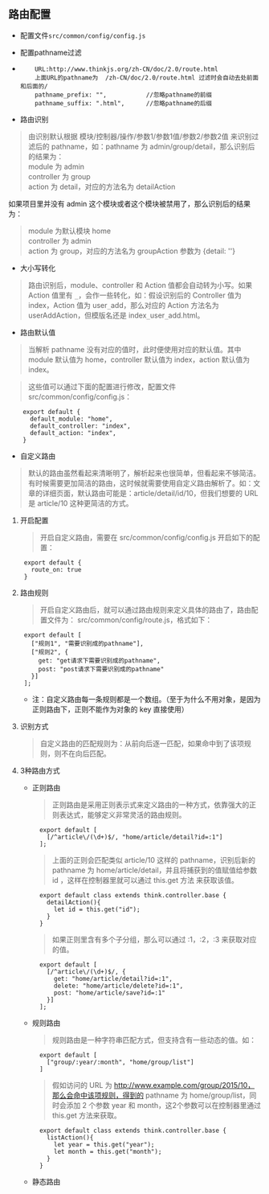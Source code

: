 ## 路由配置
* 配置文件`src/common/config/config.js`

* 配置pathname过滤
* 
		  URL:http://www.thinkjs.org/zh-CN/doc/2.0/route.html
		  上面URL的pathname为  /zh-CN/doc/2.0/route.html 过滤时会自动去处前面和后面的/
		  pathname_prefix: "",           //忽略pathname的前缀
		  pathname_suffix: ".html",      //忽略pathname的后缀
* 路由识别
> 由识别默认根据 模块/控制器/操作/参数1/参数1值/参数2/参数2值 来识别过滤后的 pathname，如：pathname 为 admin/group/detail，那么识别后的结果为：  
> module 为 admin  
> controller 为 group  
> action 为 detail，对应的方法名为 detailAction 

如果项目里并没有 admin 这个模块或者这个模块被禁用了，那么识别后的结果为：

> module 为默认模块 home  
> controller 为 admin  
> action 为 group，对应的方法名为 groupAction
参数为 {detail: ''}  

* 大小写转化

> 路由识别后，module、controller 和 Action 值都会自动转为小写。如果 Action 值里有 `_`，会作一些转化，如：假设识别后的 Controller 值为 index，Action 值为 user`_`add，那么对应的 Action 方法名为 userAddAction，但模版名还是 index`_`user`_`add.html。

* 路由默认值

>当解析 pathname 没有对应的值时，此时便使用对应的默认值。其中 module 默认值为 home，controller 默认值为 index，action 默认值为 index。

> 这些值可以通过下面的配置进行修改，配置文件 src/common/config/config.js：

		export default {  
		  default_module: "home",  
		  default_controller: "index",  
		  default_action: "index",  
		} 

* 自定义路由
> 默认的路由虽然看起来清晰明了，解析起来也很简单，但看起来不够简洁。  
> 有时候需要更加简洁的路由，这时候就需要使用自定义路由解析了。如：文章的详细页面，默认路由可能是：article/detail/id/10，但我们想要的 URL 是 article/10 这种更简洁的方式。  


1. 开启配置

    > 开启自定义路由，需要在 src/common/config/config.js 开启如下的配置：   

		export default {
		  route_on: true
		}

2. 路由规则

    > 开启自定义路由后，就可以通过路由规则来定义具体的路由了，路由配置文件为： src/common/config/route.js，格式如下：
    
		export default [
		  ["规则1", "需要识别成的pathname"],
		  ["规则2", {
		    get: "get请求下需要识别成的pathname",
		    post: "post请求下需要识别成的pathname"
		  }]
		];
    * 注：自定义路由每一条规则都是一个数组。（至于为什么不用对象，是因为正则路由下，正则不能作为对象的 key 直接使用）

3. 识别方式
    > 自定义路由的匹配规则为：从前向后逐一匹配，如果命中到了该项规则，则不在向后匹配。

4. 3种路由方式
    * 正则路由
        > 正则路由是采用正则表示式来定义路由的一种方式，依靠强大的正则表达式，能够定义非常灵活的路由规则。

			export default [
			  [/^article\/(\d+)$/, "home/article/detail?id=:1"]
			];
        >上面的正则会匹配类似 article/10 这样的 pathname，识别后新的 pathname 为 home/article/detail，并且将捕获到的值赋值给参数 id ，这样在控制器里就可以通过 this.get 方法 来获取该值。


			export default class extends think.controller.base {
			  detailAction(){
			    let id = this.get("id");
			  }
			}

        > 如果正则里含有多个子分组，那么可以通过 :1，:2，:3 来获取对应的值。

			export default [
			  [/^article\/(\d+)$/, {
			    get: "home/article/detail?id=:1",
			    delete: "home/article/delete?id=:1",
			    post: "home/article/save?id=:1"
			  }]
			];
    * 规则路由
        > 规则路由是一种字符串匹配方式，但支持含有一些动态的值。如：

			export default [
			  ["group/:year/:month", "home/group/list"]
			]
        > 假如访问的 URL 为 http://www.example.com/group/2015/10，那么会命中该项规则，得到的 pathname 为 home/group/list，同时会添加 2 个参数 year 和 month，这2个参数可以在控制器里通过 this.get 方法来获取。

			export default class extends think.controller.base {
			  listAction(){
			    let year = this.get("year");
			    let month = this.get("month");
			  }
			}
    * 静态路由
